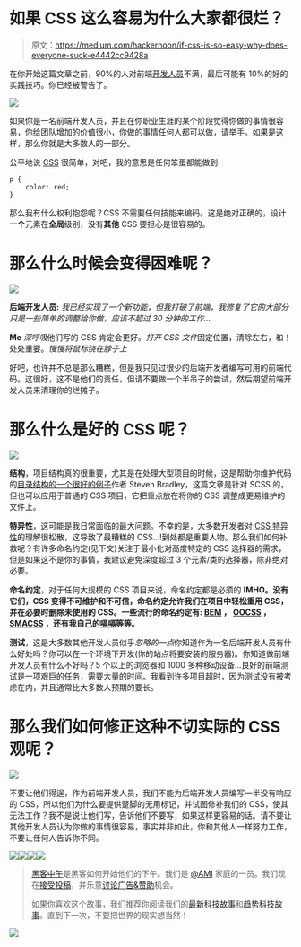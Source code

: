 # 如果 CSS 这么容易为什么大家都很烂？

> 原文：<https://medium.com/hackernoon/if-css-is-so-easy-why-does-everyone-suck-e4442cc9428a>

在你开始这篇文章之前，90%的人对前端[开发人员](https://hackernoon.com/tagged/developer)不满，最后可能有 10%的好的实践技巧。你已经被警告了。

![](img/e3132b5c1a4fc6e8d205c534bd8ccd49.png)

如果你是一名前端开发人员，并且在你职业生涯的某个阶段觉得你做的事情很容易，你给团队增加的价值很小，你做的事情任何人都可以做，请举手。如果是这样，那么你就是大多数人的一部分。

公平地说 [CSS](https://hackernoon.com/tagged/css) 很简单，对吧，我的意思是任何笨蛋都能做到:

```
p {
    color: red;
}
```

那么我有什么权利抱怨呢？CSS 不需要任何技能来编码。这是绝对正确的，设计**一个**元素在**全局**级别，没有**其他** CSS 要担心是很容易的。

# 那么什么时候会变得困难呢？

![](img/8dee7ab205d831a5a8d8b46e7d2c6f52.png)

**后端开发人员:** *我已经实现了一个新功能，但我打破了前端，我修复了它的大部分只是一些简单的调整给你做，应该不超过 30 分钟的工作…*

**Me** *深呼吸*他们写的 CSS 肯定会更好。*打开 CSS 文件*固定位置，清除左右，和！处处重要。*慢慢将鼠标绕在脖子上*

好吧，也许并不总是那么糟糕，但是我只见过很少的后端开发者编写可用的前端代码。这很好，这不是他们的责任，但请不要做一个半吊子的尝试，然后期望前端开发人员来清理你的烂摊子。

# 那么什么是好的 CSS 呢？

![](img/d92a2f7610b3eda8a5852c4cd47d1c24.png)

**结构**，项目结构真的很重要，尤其是在处理大型项目的时候，这是帮助你维护代码的[目录结构的一个很好的例子](http://vanseodesign.com/css/sass-directory-structures/)作者 Steven Bradley，这篇文章是针对 SCSS 的，但也可以应用于普通的 CSS 项目，它把重点放在将你的 CSS 调整成更易维护的文件上。

**特异性**，这可能是我日常面临的最大问题。不幸的是，大多数开发者对 [CSS 特异性](https://developer.mozilla.org/en/docs/Web/CSS/Specificity)的理解很松散，这导致了最糟糕的 CSS…!到处都是重要人物。那么我们如何补救呢？有许多命名约定(见下文)关注于最小化对高度特定的 CSS 选择器的需求，但是如果这不是你的事情，我建议避免深度超过 3 个元素/类的选择器，除非绝对必要。

**命名约定**，对于任何大规模的 CSS 项目来说，命名约定都是必须的 **IMHO。没有它们，CSS 变得不可维护和不可信，命名约定允许我们在项目中轻松重用 CSS，并在必要时删除未使用的 CSS。一些流行的命名约定有: [BEM](http://getbem.com/introduction/) ， [OOCSS](http://oocss.org/) ， [SMACSS](https://smacss.com/) ，还有我自己的[嗝嗝](https://github.com/CrashyBang/hiccup)等等。**

**测试**，这是大多数其他开发人员似乎*忽略的一点*你知道作为一名后端开发人员有什么好处吗？你可以在一个环境下开发(你的站点将要安装的服务器)。你知道做前端开发人员有什么不好吗？5 个以上的浏览器和 1000 多种移动设备…良好的前端测试是一项艰巨的任务，需要大量的时间。我看到许多项目超时，因为测试没有被考虑在内，并且通常比大多数人预期的要长。

# 那么我们如何修正这种不切实际的 CSS 观呢？

![](img/f7d74131423b6979fa154791dcbacbd6.png)

不要让他们得逞，作为前端开发人员，我们不能为后端开发人员编写一半没有响应的 CSS，所以他们为什么要提供蹩脚的无用标记，并试图修补我们的 CSS，使其无法工作？我不是说让他们写，告诉他们不要写，如果这样更容易的话。请不要让其他开发人员认为你做的事情很容易，事实并非如此，你和其他人一样努力工作，不要让任何人告诉你不同。

![](img/4943aa894d940bf43d92a9ce8928fe41.png)[![](img/50ef4044ecd4e250b5d50f368b775d38.png)](http://bit.ly/HackernoonFB)[![](img/979d9a46439d5aebbdcdca574e21dc81.png)](https://goo.gl/k7XYbx)[![](img/2930ba6bd2c12218fdbbf7e02c8746ff.png)](https://goo.gl/4ofytp)

> [黑客中午](http://bit.ly/Hackernoon)是黑客如何开始他们的下午。我们是 [@AMI](http://bit.ly/atAMIatAMI) 家庭的一员。我们现在[接受投稿](http://bit.ly/hackernoonsubmission)，并乐意[讨论广告&赞助](mailto:partners@amipublications.com)机会。
> 
> 如果你喜欢这个故事，我们推荐你阅读我们的[最新科技故事](http://bit.ly/hackernoonlatestt)和[趋势科技故事](https://hackernoon.com/trending)。直到下一次，不要把世界的现实想当然！

[![](img/be0ca55ba73a573dce11effb2ee80d56.png)](https://goo.gl/Ahtev1)